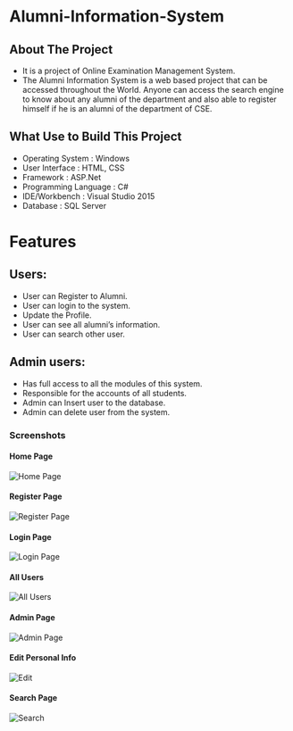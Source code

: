 # Alumni-Information-System

## About The Project
* It is a project of Online Examination Management System.
* The Alumni Information System is a web based project that can be accessed throughout the World.
Anyone can access the search engine to know about any alumni of the department and also able to register himself if he is an alumni of the department of CSE.

## What Use to Build This Project 
* Operating System      : Windows  
* User Interface        :  HTML, CSS
* Framework             :  ASP.Net
* Programming Language  :  C#
* IDE/Workbench         : Visual Studio 2015
* Database              : SQL Server


# Features

## Users:
*  User can Register to Alumni.
*  User can login to the system.
*  Update the Profile.
*  User can see all alumni’s information.
*  User can search other user.

## Admin users:

*  Has full access to all the modules of this system.
*  Responsible for the accounts of all students.
*  Admin can Insert user to the database.
*  Admin can delete user from the system.

### Screenshots
#### Home Page
![Home Page](Images/HomePage.PNG)

#### Register Page
![Register Page](Images/RegisterPage.PNG)

#### Login Page
![Login Page](Images/LoginPage.PNG)

#### All Users
![All Users](Images/AllInfo.PNG)

#### Admin Page
![Admin Page](Images/AdminPage.png)

#### Edit Personal Info
![Edit](Images/EditPage.png)

#### Search Page
![Search](Images/SearchPage.PNG)
